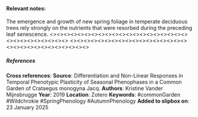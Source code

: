#### **Relevant notes**:
The emergence and growth of new spring foliage in temperate deciduous trees rely strongly on the nutrients that were resorbed during the preceding leaf senescence.
<><><><><><><><><><><><><><><><><><><><><><><><><><><><><>
<><><><><><><><><><><><><><><><><><><><><><><><><><><><><>
##### References
**Cross references**: 
**Source**: Differentiation and Non-Linear Responses in Temporal Phenotypic Plasticity of Seasonal Phenophases in a Common Garden of Crataegus monogyna Jacq.
**Authors**: Kristine Vander Mijnsbrugge
**Year**: 2019
**Location**: Zotero
**Keywords**: #commonGarden #Wildchrokie #SpringPhenology #AutumnPhenology 
**Added to slipbox on**: 23 January 2025
